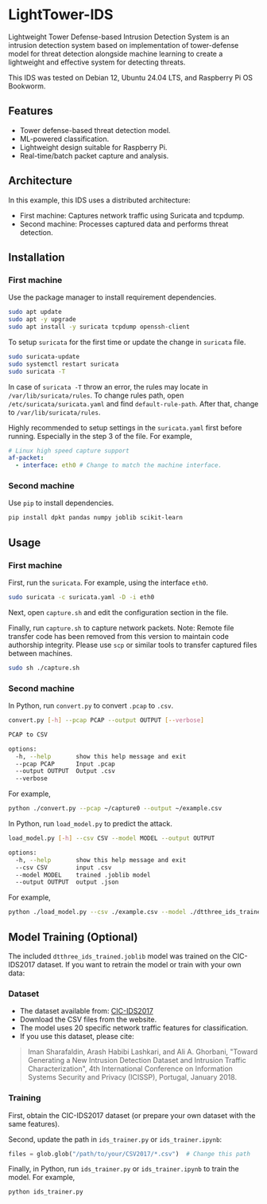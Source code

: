 # LightTower-IDS

Lightweight Tower Defense-based Intrusion Detection System is an intrusion detection system based on implementation of tower-defense model for threat detection alongside machine learning to create a lightweight and effective system for detecting threats.

This IDS was tested on Debian 12, Ubuntu 24.04 LTS, and Raspberry Pi OS Bookworm.

## Features
- Tower defense-based threat detection model.
- ML-powered classification.
- Lightweight design suitable for Raspberry Pi.
- Real-time/batch packet capture and analysis.

## Architecture
In this example, this IDS uses a distributed architecture:
- First machine: Captures network traffic using Suricata and tcpdump.
- Second machine: Processes captured data and performs threat detection.

## Installation

### First machine

Use the package manager to install requirement dependencies.

```bash
sudo apt update
sudo apt -y upgrade
sudo apt install -y suricata tcpdump openssh-client
```

To setup `suricata` for the first time or update the change in `suricata` file.

```bash
sudo suricata-update
sudo systemctl restart suricata
sudo suricata -T
```

In case of `suricata -T` throw an error, the rules may locate in `/var/lib/suricata/rules`. To change rules path, open `/etc/suricata/suricata.yaml` and find `default-rule-path`. After that, change to `/var/lib/suricata/rules`.

Highly recommended to setup settings in the `suricata.yaml` first before running. Especially in the step 3 of the file.
For example,

```yaml
# Linux high speed capture support
af-packet:
  - interface: eth0 # Change to match the machine interface.
```

### Second machine

Use `pip` to install dependencies.

```bash
pip install dpkt pandas numpy joblib scikit-learn
```

## Usage

### First machine

First, run the `suricata`.
For example, using the interface `eth0`.

```bash
sudo suricata -c suricata.yaml -D -i eth0
```

Next, open `capture.sh` and edit the configuration section in the file.

Finally, run `capture.sh` to capture network packets. Note: Remote file transfer code has been removed from this version to maintain code authorship integrity. Please use `scp` or similar tools to transfer captured files between machines.

```bash
sudo sh ./capture.sh
```

### Second machine

In Python, run `convert.py` to convert `.pcap` to `.csv`.
```bash
convert.py [-h] --pcap PCAP --output OUTPUT [--verbose]

PCAP to CSV

options:
  -h, --help       show this help message and exit
  --pcap PCAP      Input .pcap
  --output OUTPUT  Output .csv
  --verbose
```

For example,

```bash
python ./convert.py --pcap ~/capture0 --output ~/example.csv
```

In Python, run `load_model.py` to predict the attack.

```bash
load_model.py [-h] --csv CSV --model MODEL --output OUTPUT

options:
  -h, --help       show this help message and exit
  --csv CSV        input .csv
  --model MODEL    trained .joblib model
  --output OUTPUT  output .json
```

For example,

```bash
python ./load_model.py --csv ./example.csv --model ./dtthree_ids_trained.joblib --output example.json
```

## Model Training (Optional)

The included `dtthree_ids_trained.joblib` model was trained on the CIC-IDS2017 dataset. If you want to retrain the model or train with your own data:

### Dataset
- The dataset available from: [CIC-IDS2017](https://www.unb.ca/cic/datasets/ids-2017.html)
- Download the CSV files from the website.
- The model uses 20 specific network traffic features for classification.
- If you use this dataset, please cite:
> Iman Sharafaldin, Arash Habibi Lashkari, and Ali A. Ghorbani, "Toward Generating a New Intrusion Detection Dataset and Intrusion Traffic Characterization", 4th International Conference on Information Systems Security and Privacy (ICISSP), Portugal, January 2018.

### Training
First, obtain the CIC-IDS2017 dataset (or prepare your own dataset with the same features).

Second, update the path in `ids_trainer.py` or `ids_trainer.ipynb`:
   ```python
   files = glob.glob("/path/to/your/CSV2017/*.csv")  # Change this path
   ```
   
Finally, in Python, run `ids_trainer.py` or `ids_trainer.ipynb` to train the model.
For example,

```bash
python ids_trainer.py
```
